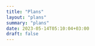 ```yaml
---
title: "Plans"
layout: "plans"
summary: "plans"
date: 2023-05-14T05:10:04+03:00
draft: false
---
```

